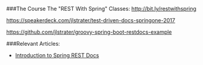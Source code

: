 ###The Course
The "REST With Spring" Classes: http://bit.ly/restwithspring

https://speakerdeck.com/jlstrater/test-driven-docs-springone-2017

https://github.com/jlstrater/groovy-spring-boot-restdocs-example


###Relevant Articles:
- [Introduction to Spring REST Docs](http://www.baeldung.com/spring-rest-docs)
